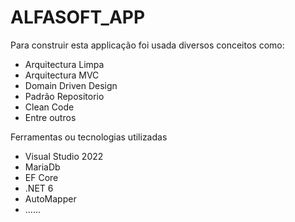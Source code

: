 # ALFASOFT_APP

<p>Para construir esta applicação foi usada diversos conceitos como:</p>
<ul>
  <li>Arquitectura Limpa</li>
  <li>Arquitectura MVC</li>
  <li>Domain Driven Design</li>
  <li>Padrão Repositorio</li>
  <li>Clean Code</li>
  <li>Entre outros</li>
</ul>

<p>Ferramentas ou tecnologias  utilizadas</p>
<ul>
  <li>Visual Studio 2022</li>
  <li>MariaDb</li>
  <li>EF Core</li>
  <li>.NET 6</li>
  <li>AutoMapper</li>
  <li>......</li>
</ul>
